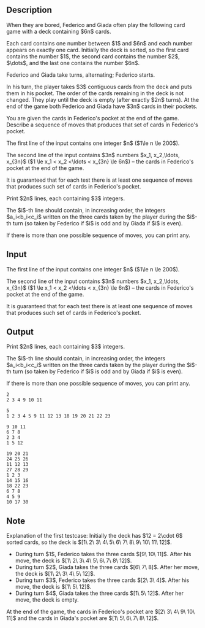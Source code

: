 ## Description

<div><p>When they are bored, Federico and Giada often play the following card game with a deck containing $6n$ cards.</p><p>Each card contains one number between $1$ and $6n$ and each number appears on exactly one card. Initially the deck is sorted, so the first card contains the number $1$, the second card contains the number $2$, $\dots$, and the last one contains the number $6n$.</p><p>Federico and Giada take turns, alternating; Federico starts.</p><p>In his turn, the player takes $3$ contiguous cards from the deck and puts them in his pocket. The order of the cards remaining in the deck is not changed. They play until the deck is empty (after exactly $2n$ turns). At the end of the game both Federico and Giada have $3n$ cards in their pockets.</p><p>You are given the cards in Federico's pocket at the end of the game. Describe a sequence of moves that produces that set of cards in Federico's pocket.</p></div><div class="input-specification"><p>The first line of the input contains one integer $n$ ($1\le n \le 200$).</p><p>The second line of the input contains $3n$ numbers $x_1, x_2,\ldots, x_{3n}$ ($1 \le x_1 &lt; x_2 &lt;\ldots &lt; x_{3n} \le 6n$) – the cards in Federico's pocket at the end of the game. </p><p>It is guaranteed that for each test there is at least one sequence of moves that produces such set of cards in Federico's pocket.</p></div><div class="output-specification"><p>Print $2n$ lines, each containing $3$ integers.</p><p>The $i$-th line should contain, in increasing order, the integers $a_i&lt;b_i&lt;c_i$ written on the three cards taken by the player during the $i$-th turn (so taken by Federico if $i$ is odd and by Giada if $i$ is even).</p><p>If there is more than one possible sequence of moves, you can print any.</p></div>

## Input

<p>The first line of the input contains one integer $n$ ($1\le n \le 200$).</p><p>The second line of the input contains $3n$ numbers $x_1, x_2,\ldots, x_{3n}$ ($1 \le x_1 &lt; x_2 &lt;\ldots &lt; x_{3n} \le 6n$) – the cards in Federico's pocket at the end of the game. </p><p>It is guaranteed that for each test there is at least one sequence of moves that produces such set of cards in Federico's pocket.</p>

## Output

<p>Print $2n$ lines, each containing $3$ integers.</p><p>The $i$-th line should contain, in increasing order, the integers $a_i&lt;b_i&lt;c_i$ written on the three cards taken by the player during the $i$-th turn (so taken by Federico if $i$ is odd and by Giada if $i$ is even).</p><p>If there is more than one possible sequence of moves, you can print any.</p>





```input1
2
2 3 4 9 10 11
```




```input2
5
1 2 3 4 5 9 11 12 13 18 19 20 21 22 23
```




```output1
9 10 11
6 7 8
2 3 4
1 5 12
```




```output2
19 20 21
24 25 26
11 12 13
27 28 29
1 2 3
14 15 16
18 22 23
6 7 8
4 5 9
10 17 30
```



## Note

<p><span class="tex-font-style-bf">Explanation of the first testcase:</span> Initially the deck has $12 = 2\cdot 6$ sorted cards, so the deck is $[1\ 2\ 3\ 4\ 5\ 6\ 7\ 8\ 9\ 10\ 11\ 12]$. </p><ul> <li> During turn $1$, Federico takes the three cards $[9\ 10\ 11]$. After his move, the deck is $[1\ 2\ 3\ 4\ 5\ 6\ 7\ 8\ 12]$. </li><li> During turn $2$, Giada takes the three cards $[6\ 7\ 8]$. After her move, the deck is $[1\ 2\ 3\ 4\ 5\ 12]$. </li><li> During turn $3$, Federico takes the three cards $[2\ 3\ 4]$. After his move, the deck is $[1\ 5\ 12]$. </li><li> During turn $4$, Giada takes the three cards $[1\ 5\ 12]$. After her move, the deck is empty. </li></ul> At the end of the game, the cards in Federico's pocket are $[2\ 3\ 4\ 9\ 10\ 11]$ and the cards in Giada's pocket are $[1\ 5\ 6\ 7\ 8\ 12]$.
